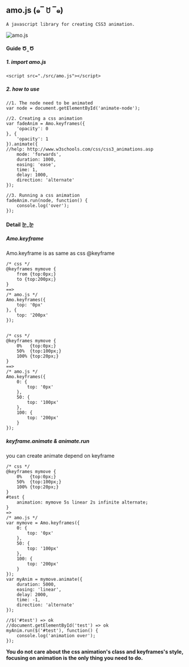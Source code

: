 ## amo.js  (๑‾ ꇴ ‾๑)

`A javascript library for creating CSS3 animation.`

![amo.js](https://i.alipayobjects.com/i/localhost/jpg/201501/4CuX4otXPR.jpg "amo.js")

#### Guide  Ծ‸Ծ

##### 1. import amo.js

    <script src="./src/amo.js"></script>

##### 2. how to use
    
    //1. The node need to be animated
    var node = document.getElementById('animate-node');

    //2. Creating a css animation
    var fadeAnim = Amo.keyframes({
        'opacity': 0
    }, {
        'opacity': 1
    }).animate({
    //help: http://www.w3schools.com/css/css3_animations.asp
        mode: 'forwards',
        duration: 1000,
        easing: 'ease',
        time: 1,
        delay: 1000,
        direction: 'alternate'
    });

    //3. Running a css animation
    fadeAnim.run(node, function() {
        console.log('over');
    });

#### Detail  눈_눈

##### Amo.keyframe
Amo.keyframe is as same as css @keyframe

    /* css */
    @keyframes mymove {
        from {top:0px;}
        to {top:200px;}
    }
    ==>
    /* amo.js */
    Amo.keyframes({
        top: '0px'
    }, {
        top: '200px' 
    });
    
    
    /* css */
    @keyframes mymove {
        0%   {top:0px;}
        50%  {top:100px;}
        100% {top:20px;}
    }
    ==>
    /* amo.js */
    Amo.keyframes({
        0: {
            top: '0px' 
        },
        50: {
            top: '100px'
        },
        100: {
            top: '200px'
        }
    });
    
##### keyframe.animate & animate.run
you can create animate depend on keyframe

    /* css */
    @keyframes mymove {
        0%   {top:0px;}
        50%  {top:100px;}
        100% {top:20px;}
    }
    #test {
        animation: mymove 5s linear 2s infinite alternate;
    }
    =>
    /* amo.js */
    var mymove = Amo.keyframes({
        0: {
            top: '0px' 
        },
        50: {
            top: '100px'
        },
        100: {
            top: '200px'
        }
    });
    var myAnim = mymove.animate({
        duration: 5000,
        easing: 'linear',
        delay: 2000,
        time: -1,
        direction: 'alternate'
    });
    
    //$('#test') => ok
    //document.getElementById('test') => ok
    myAnim.run($('#test'), function() {
        console.log('animation over'); 
    });

__You do not care about the css animation's class and keyframes's style, focusing on animation is the only thing you need to do.__

